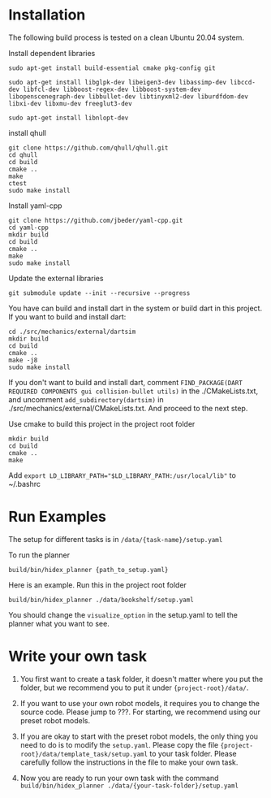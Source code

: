 # Installation

The following build process is tested on a clean Ubuntu 20.04 system.

Install dependent libraries
```   
sudo apt-get install build-essential cmake pkg-config git

sudo apt-get install libglpk-dev libeigen3-dev libassimp-dev libccd-dev libfcl-dev libboost-regex-dev libboost-system-dev libopenscenegraph-dev libbullet-dev libtinyxml2-dev liburdfdom-dev libxi-dev libxmu-dev freeglut3-dev

sudo apt-get install libnlopt-dev
```

install qhull

```
git clone https://github.com/qhull/qhull.git
cd qhull
cd build
cmake ..
make
ctest
sudo make install
```

Install yaml-cpp
```
git clone https://github.com/jbeder/yaml-cpp.git
cd yaml-cpp
mkdir build
cd build
cmake ..
make
sudo make install
```


Update the external libraries
```
git submodule update --init --recursive --progress
```

You have can build and install dart in the system or build dart in this project. 
If you want to build and install dart:
```
cd ./src/mechanics/external/dartsim
mkdir build
cd build
cmake ..
make -j8
sudo make install
```

If you don't want to build and install dart, comment `FIND_PACKAGE(DART REQUIRED COMPONENTS gui collision-bullet utils)` in the ./CMakeLists.txt, and uncomment `add_subdirectory(dartsim)` in ./src/mechanics/external/CMakeLists.txt. And proceed to the next step. 

Use cmake to build this project in the project root folder
```
mkdir build
cd build
cmake ..
make
```

Add `export LD_LIBRARY_PATH="$LD_LIBRARY_PATH:/usr/local/lib"` to ~/.bashrc


# Run Examples
The setup for different tasks is in `/data/{task-name}/setup.yaml`

To run the planner
```
build/bin/hidex_planner {path_to_setup.yaml}
```

Here is an example. Run this in the project root folder
```
build/bin/hidex_planner ./data/bookshelf/setup.yaml
```

You should change the `visualize_option` in the setup.yaml to tell the planner what you want to see.

# Write your own task

1. You first want to create a task folder, it doesn't matter where you put the folder, but we recommend you to put it under `{project-root}/data/`.

2. If you want to use your own robot models, it requires you to change the source code. Please jump to ???. For starting, we recommend using our preset robot models.

3. If you are okay to start with the preset robot models, the only thing you need to do is to modify the `setup.yaml`. Please copy the file `{project-root}/data/template_task/setup.yaml` to your task folder. Please carefully follow the instructions in the file to make your own task. 

5. Now you are ready to run your own task with the command `build/bin/hidex_planner ./data/{your-task-folder}/setup.yaml`